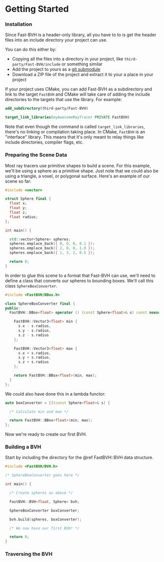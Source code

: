 Getting Started
===============

### Installation

Since Fast-BVH is a header-only library, all you have to to is get the header files into an include directory your project can use.

You can do this either by:

 - Copying all the files into a directory in your project, like `third-party/Fast-BVH/include` or something similar
 - Add the project to yours as a [git submodule](https://git-scm.com/book/en/v2/Git-Tools-Submodules)
 - Download a ZIP file of the project and extract it to your a place in your project

If your project uses CMake, you can add Fast-BVH as a subdirectory and link to the target `FastBVH` and CMake will take care of adding the include directories to the targets that use the library.
For example:

```cmake
add_subdirectory(third-party/Fast-BVH)

target_link_libraries(myAwesomeRayTracer PRIVATE FastBVH)
```

Note that even though the command is called `target_link_libraries`, there's no linking or compilation taking place.
In CMake, `FastBVH` is an "interface" library. This means that it's only meant to relay things like include directories, compiler flags, etc.

### Preparing the Scene Data

Most ray tracers use primitive shapes to build a scene.
For this example, we'll be using a sphere as a primitive shape.
Just note that we could also be using a triangle, a voxel, or polygonal surface.
Here's an example of our scene so far:

```cxx
#include <vector>

struct Sphere final {
  float x;
  float y;
  float z;
  float radius;
};

int main() {

  std::vector<Sphere> spheres;
  spheres.emplace_back({ 0, 0, 0, 0.1 });
  spheres.emplace_back({ 2, 0, 0, 1.0 });
  spheres.emplace_back({ 1, 3, 2, 0.5 });

  return 0;
}
```

In order to glue this scene to a format that Fast-BVH can use, we'll need to
define a class that converts our spheres to bounding boxes. We'll call this
class `SphereBoxConverter`.

```cxx
#include <FastBVH/BBox.h>

class SphereBoxConverter final {
public:
  FastBVH::BBox<float> operator () (const Sphere<float>& s) const noexcept {

    FastBVH::Vector3<float> min {
      s.x - s.radius,
      s.y - s.radius,
      s.z - s.radius
    };

    FastBVH::Vector3<float> max {
      s.x + s.radius,
      s.y + s.radius,
      s.z + s.radius
    };

    return FastBVH::BBox<float>(min, max);
  }
};
```

We could also have done this in a lambda functor:

```cxx
auto boxConverter = [](const Sphere<float>& s) {

  /* Calculate min and max */

  return FastBVH::BBox<float>(min, max);
};
```

Now we're ready to create our first BVH.

### Building a BVH

Start by including the directory for the @ref FastBVH::BVH data structure.

```cxx
#include <FastBVH/BVH.h>

/* SphereBoxConverter goes here */

int main() {

  /* Create spheres as above */

  FastBVH::BVH<float, Sphere> bvh;

  SphereBoxConverter boxConverter;

  bvh.build(spheres, boxConverter);

  /* We now have our first BVH! */

  return 0;
}
```

### Traversing the BVH

